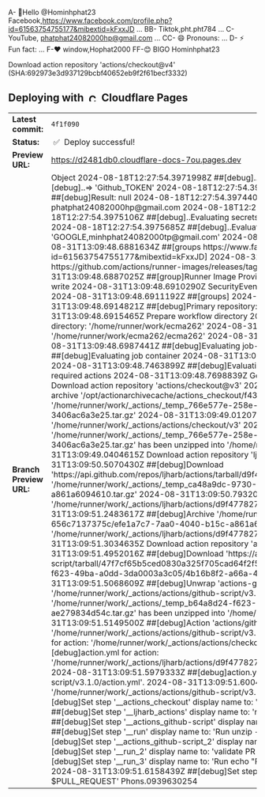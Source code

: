 A- 👋Hello @Hominhphat23 Facebook,https://www.facebook.com/profile.php?id=61563754755177&mibextid=kFxxJD ...
BB- Tiktok,pht.pht784 ...
C- YouTube, phatphat24082000hp@gmail.com ...
CC- 😄 Pronouns: ...
D- ⚡ Fun fact: ...
F-❤️ window,Hophat2000
FF-😊 BIGO Hominhphat23
<!---
Hominhphat23/Hominhphat23 is a ✨ special ✨ repository because its `Hominhphat23` (this file) appears on your GitHub profile.
You can click the Preview link to take a look at your changes.
--->Download action repository 'actions/checkout@v4' (SHA:692973e3d937129bcbf40652eb9f2f61becf3332)
## Deploying with &nbsp;<a href="https://pages.dev"><img alt="Cloudflare Pages" src="https://user-images.githubusercontent.com/23264/106598434-9e719e00-654f-11eb-9e59-6167043cfa01.png" width="16"></a> &nbsp;Cloudflare Pages

<table><tr><td><strong>Latest commit:</strong> </td><td>
<code>4f1f090</code>
</td></tr>
<tr><td><strong>Status:</strong></td><td>&nbsp;✅&nbsp; Deploy successful!</td></tr>
<tr><td><strong>Preview URL:</strong></td><td>
<a href='https://d2481db0.cloudflare-docs-7ou.pages.dev'>https://d2481db0.cloudflare-docs-7ou.pages.dev</a>
</td></tr>
<tr><td><strong>Branch Preview URL:</strong></td><td
e132cd6715f14dd6cf13631c060b3eb0b8f800ca
cloudflare/cloudflare-docs] workers: fix typo (PR #16220)
2024-08-18T12:27:54.3970920Z ##[debug]Evaluating Index:
2024-08-18T12:27:54.3971244Z ##[debug]..Evaluating secrets:
2024-08-18T12:27:54.3971584Z ##[debug]..=> Object
2024-08-18T12:27:54.3971998Z ##[debug]..Evaluating String:
2024-08-18T12:27:54.3972310Z ##[debug]..=> 'Github_TOKEN'
2024-08-18T12:27:54.3972677Z ##[debug]=> null
2024-08-18T12:27:54.3972935Z ##[debug]Result: null
2024-08-18T12:27:54.3974401Z ##[debug]Evaluating: secrets.GOOGLE, phatphat24082000hp@gmail.com
2024-08-18T12:27:54.3974800Z ##[debug]Evaluating Index:
2024-08-18T12:27:54.3975106Z ##[debug]..Evaluating secrets:
2024-08-18T12:27:54.3975411Z ##[debug]..=> Object
2024-08-18T12:27:54.3975685Z ##[debug]..Evaluating String:
2024-08-18T12:27:54.3975991Z ##[debug]..=> 'GOOGLE,minhphat24082000tp@gmail.com'
2024-08-31T13:09:48.6880046Z ##[group]Operating System
2024-08-31T13:09:48.6881634Z ##[groups https://www.facebook.com/profile.php?id=61563754755177&mibextid=kFxxJD]
2024-08-31T13:09:48.6885734Z Image Release: https://github.com/actions/runner-images/releases/tag/ubuntu22%2F20240825.1
2024-08-31T13:09:48.6887025Z ##[group]Runner Image Provisioner
2024-08-31T13:09:48.6909772Z RepositoryProjects: write
2024-08-31T13:09:48.6910290Z SecurityEvents: write
2024-08-31T13:09:48.6910692Z Statuses: write
2024-08-31T13:09:48.6911192Z ##[groups]
2024-08-31T13:09:48.6914178Z Secret source: Actions
2024-08-31T13:09:48.6914821Z ##[debug]Primary repository: Hominhphat23/phatphat24082000hp@gmail.com
2024-08-31T13:09:48.6915465Z Prepare workflow directory
2024-08-31T13:09:48.6979172Z ##[debug]Creating pipeline directory: '/home/runner/work/ecma262'
2024-08-31T13:09:48.6982371Z ##[debug]Creating workspace directory: '/home/runner/work/ecma262/ecma262'
2024-08-31T13:09:48.6983892Z ##[debug]Update context data
2024-08-31T13:09:48.6987441Z ##[debug]Evaluating job-level environment variables
2024-08-31T13:09:48.7457943Z ##[debug]Evaluating job container
2024-08-31T13:09:48.7461411Z ##[debug]Evaluating job service containers
2024-08-31T13:09:48.7463899Z ##[debug]Evaluating job defaults
2024-08-31T13:09:48.7540501Z Prepare all required actions
2024-08-31T13:09:48.7698839Z Getting action download info
2024-08-31T13:09:48.9324491Z Download action repository 'actions/checkout@v3'
2024-08-31T13:09:48.9352599Z ##[debug]Copied action archive '/opt/actionarchivecache/actions_checkout/f43a0e5ff2bd294095638e18286ca9a3d1956744.tar.gz' to '/home/runner/work/_actions/_temp_766e577e-258e-4089-bbd7-112da8f3e3ba/07cd07b0-621a-4c59-a69b-3406ac6a3e25.tar.gz'
2024-08-31T13:09:49.0120724Z ##[debug]Unwrap 'actions-checkout-f43a0e5' to '/home/runner/work/_actions/actions/checkout/v3'
2024-08-31T13:09:49.0286787Z ##[debug]Archive '/home/runner/work/_actions/_temp_766e577e-258e-4089-bbd7-112da8f3e3ba/07cd07b0-621a-4c59-a69b-3406ac6a3e25.tar.gz' has been unzipped into '/home/runner/work/_actions/actions/checkout/v3'.
2024-08-31T13:09:49.0404615Z Download action repository 'ljharb/actions@d9f477827ed71a2590567
2024-08-31T13:09:50.5070430Z ##[debug]Download 'https://api.github.com/repos/ljharb/actions/tarball/d9f477827ed71a259056764107f74afc29febcae' to '/home/runner/work/_actions/_temp_ca48a9dc-9730-4eba-aff8-656c7137375c/efe1a7c7-7aa0-4040-b15c-a861a6094610.tar.gz'
2024-08-31T13:09:50.7932085Z ##[debug]Unwrap 'ljharb-actions-d9f4778' to '/home/runner/work/_actions/ljharb/actions/d9f477827ed71a259056764107f74afc29febcae'
2024-08-31T13:09:51.2483617Z ##[debug]Archive '/home/runner/work/_actions/_temp_ca48a9dc-9730-4eba-aff8-656c7137375c/efe1a7c7-7aa0-4040-b15c-a861a6094610.tar.gz' has been unzipped into '/home/runner/work/_actions/ljharb/actions/d9f477827ed71a259056764107f74afc29febcae'.
2024-08-31T13:09:51.3034635Z Download action repository 'actions/github-script@v3.1.0'
2024-08-31T13:09:51.4952016Z ##[debug]Download 'https://api.github.com/repos/actions/github-script/tarball/47f7cf65b5ced0830a325f705cad64f2f58dddf7' to '/home/runner/work/_actions/_temp_b64a8d24-f623-49ba-a0dd-3da0003a3c05/4b16b8f2-a66a-43b9-bca5-ae279834d54c.tar.gz'
2024-08-31T13:09:51.5068609Z ##[debug]Unwrap 'actions-github-script-47f7cf6' to '/home/runner/work/_actions/actions/github-script/v3.1.0'
2024-08-31T13:09:51.5129518Z ##[debug]Archive '/home/runner/work/_actions/_temp_b64a8d24-f623-49ba-a0dd-3da0003a3c05/4b16b8f2-a66a-43b9-bca5-ae279834d54c.tar.gz' has been unzipped into '/home/runner/work/_actions/actions/github-script/v3.1.0'.
2024-08-31T13:09:51.5149500Z ##[debug]Action 'actions/github-script@v3.1.0' already downloaded at '/home/runner/work/_actions/actions/github-script/v3.1.0'.
2024-08-31T13:09:51.5188057Z ##[debug]action.yml for action: '/home/runner/work/_actions/actions/checkout/v3/action.yml'.
2024-08-31T13:09:51.5948455Z ##[debug]action.yml for action: '/home/runner/work/_actions/ljharb/actions/d9f477827ed71a259056764107f74afc29febcae/node/install/action.yml'.
2024-08-31T13:09:51.5979333Z ##[debug]action.yml for action: '/home/runner/work/_actions/actions/github-script/v3.1.0/action.yml'.
2024-08-31T13:09:51.6004105Z ##[debug]action.yml for action: '/home/runner/work/_actions/actions/github-script/v3.1.0/action.yml'.
2024-08-31T13:09:51.6147288Z ##[debug]Set step '__actions_checkout' display name to: 'Run actions/checkout@v3'
2024-08-31T13:09:51.6149140Z ##[debug]Set step '__ljharb_actions' display name to: 'nvm install lts/* && npm ci'
2024-08-31T13:09:51.6150471Z ##[debug]Set step '__actions_github-script' display name to: 'Download artifact'
2024-08-31T13:09:51.6153237Z ##[debug]Set step '__run' display name to: 'Run unzip -o out.zip -d out'
2024-08-31T13:09:51.6154517Z ##[debug]Set step '__actions_github-script_2' display name to: 'debug info'
2024-08-31T13:09:51.6155730Z ##[debug]Set step '__run_2' display name to: 'validate PR number from archive'
2024-08-31T13:09:51.6157107Z ##[debug]Set step '__run_3' display name to: 'Run echo "PULL_REQUEST=$(head -n1 out/pr.txt)" >> $GITHUB_ENV'
2024-08-31T13:09:51.6158439Z ##[debug]Set step '__run_4' display name to: 'Run rm out/pr.txt && echo $PULL_REQUEST'
Phons.0939630254

